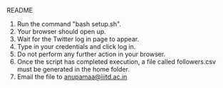 README

1) Run the command "bash setup.sh".
2) Your browser should open up. 
3) Wait for the Twitter log in page to appear.
4) Type in your credentials and click log in.
5) Do not perform any further action in your browser.
6) Once the script has completed execution, a file called followers.csv must be generated in the home folder.
7) Email the file to anupamaa@iiitd.ac.in